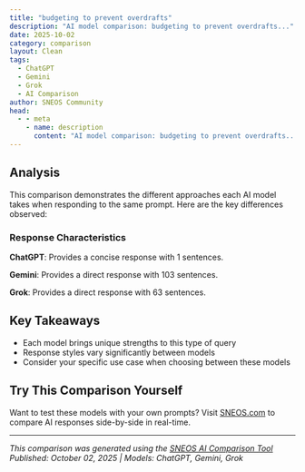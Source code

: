 ```yaml
---
title: "budgeting to prevent overdrafts"
description: "AI model comparison: budgeting to prevent overdrafts..."
date: 2025-10-02
category: comparison
layout: Clean
tags:
  - ChatGPT
  - Gemini
  - Grok
  - AI Comparison
author: SNEOS Community
head:
  - - meta
    - name: description
      content: "AI model comparison: budgeting to prevent overdrafts..."
---
```


<ChatComparison
  title="budgeting to prevent overdrafts"
  prompt="budgeting to prevent overdrafts"
  :responses='{"ChatGPT": "Creating a budget to prevent overdrafts is a crucial step in managing your finances effectively. Here’s a step-by-step guide to help you budget wisely and maintain a healthy bank balance:\n\n### 1. **Understand Your Income**\n - **Calculate Total Income**: Include all sources such as salary, side jobs, bonuses, and any passive income.\n - **Net Income**: Focus on your net income (after taxes) since this is the amount you can use for budgeting.\n\n### 2. **Track Your Expenses**\n - **Fixed Expenses**: Identify and list all fixed monthly expenses (rent/mortgage, utilities, loan payments, insurance).\n - **Variable Expenses**: Track variable expenses like groceries, transportation, entertainment, and dining out. Monitor these for at least a month to get an accurate picture.\n - **Periodic Expenses**: Don’t forget about periodic expenses (annual subscriptions, car maintenance) and consider dividing these amounts by 12 to account for them monthly.\n\n### 3. **Create Your Budget**\n - Use the information from your income and expenses to create a budget.\n - **Zero-Based Budgeting**: Ensure that your total income minus total expenses equals zero; every dollar should have a purpose.\n - **50/30/20 Rule**: A popular guideline where 50% of your income goes to needs, 30% to wants, and 20% to savings and debt repayment.\n\n### 4. **Set Up an Emergency Fund**\n - Aim to save 3-6 months&#x27; worth of expenses in a separate savings account to cover unexpected costs.\n\n### 5. **Regularly Monitor Your Spending**\n - Use budgeting apps or spreadsheets to keep track of your expenses regularly.\n - Adjust your spending habits based on your budget to ensure you stay on track.\n\n### 6. **Plan for Irregular Expenses**\n - Make a list of irregular expenses (e.g., holidays, gifts) and set aside a small amount each month to prepare for them.\n\n### 7. **Avoid Impulse Purchases**\n - Hold off on non-essential purchases for a day or two to determine if you still want to buy them.\n\n### 8. **Choose Overdraft Protection Options Wisely**\n - Speak with your bank about overdraft protection options. Some may link your checking account to a savings account or credit card as a backup.\n\n### 9. **Review and Adjust Your Budget Frequently**\n - Review your budget monthly or quarterly to ensure it is still working for you. Adjust categories as necessary based on actual spending.\n\n### 10. **Use Alerts and Notifications**\n - Set up low-balance alerts with your bank to be notified when your account falls below a certain threshold.\n\n### 11. **Stay Disciplined**\n - Implement self-control by limiting access to funds you don’t want to spend and by sticking to your budget.\n\n### Example Budget\nHere’s a simple example of a monthly budget layout:\n\n| Category | Amount ($) |\n|----------------------|-------------|\n| **Income** | |\n| Salary | 3,000 |\n| Freelance Work | 500 |\n| **Total Income** | 3,500 |\n| **Expenses** | |\n| Rent/Mortgage | 1,200 |\n| Utilities | 300 |\n| Groceries | 400 |\n| Transportation | 150 |\n| Entertainment | 200 |\n| Debt Repayment | 300 |\n| Savings | 400 |\n| **Total Expenses** | 2,950 |\n| **Remaining Balance** | 550 |\n\nBy following this structured approach and regularly assessing your financial situation, you should be able to prevent overdrafts and achieve a more stable financial future.", "Gemini": "Okay, let\u0027s talk about budgeting to prevent overdrafts! Overdraft fees are a frustrating and often expensive problem. Here\u0027s a breakdown of how to budget effectively to avoid them:\n\n**1. Understand Your Current Spending \u0026 Income:**\n\n* **Track Your Spending:** This is the *most* crucial step. You need to know where your money is going.\n * **Methods:**\n * **Banking Apps/Websites:** Most banks have excellent tools that categorize your transactions. Use these to identify spending patterns.\n * **Spreadsheets:** Create a simple spreadsheet with categories (Rent/Mortgage, Food, Transportation, Entertainment, etc.). Manually enter your transactions or import data from your bank (if available).\n * **Budgeting Apps (See List Below):** These automate the process and often provide helpful insights.\n * **Good Old Pen \u0026 Paper:** If you\u0027re tech-averse, a notebook works too! Just be consistent.\n* **Calculate Your Income:** Figure out your net income (after taxes and deductions). This is the money you actually have available to spend. If your income fluctuates, use an average over the past few months.\n\n**2. Create Your Budget (The Core of Prevention):**\n\n* **The Basic Framework:**\n * **Income:** Start with your net income.\n * **Expenses:** List all your expenses, broken down by category. Be as detailed as possible.\n * **Savings/Debt Repayment:** Allocate a portion of your income to savings (emergency fund, future goals) and debt repayment (credit cards, loans). This is important even if it\u0027s a small amount initially.\n * **The Goal:** Income - Expenses - Savings/Debt = Zero (or a positive number). The idea is to allocate every dollar.\n\n* **Types of Budgets:**\n * **50/30/20 Rule:**\n * 50% Needs: Essential expenses like rent/mortgage, utilities, groceries, transportation, minimum debt payments.\n * 30% Wants: Non-essential expenses like dining out, entertainment, hobbies, subscriptions.\n * 20% Savings/Debt Repayment: Investing, emergency fund, paying down debt faster.\n * **Zero-Based Budgeting:** Allocate every dollar of income to a specific category. If you have money left over, assign it to savings, debt, or a \u0022fun money\u0022 category.\n * **Envelope Budgeting (Cash-Based):** Withdraw cash for specific categories (e.g., groceries, entertainment) and put it in envelopes. Once the envelope is empty, you can\u0027t spend any more in that category. This is great for controlling impulsive spending.\n\n**3. Identify Areas for Cuts \u0026 Adjustments:**\n\n* **Analyze Your Spending:** Look at your tracked spending and identify areas where you can cut back. Be honest with yourself.\n* **Prioritize Needs vs. Wants:** Can you reduce your \u0022wants\u0022 to free up more money?\n* **Negotiate Bills:** Call your service providers (internet, phone, insurance) and see if you can negotiate lower rates.\n* **Cut Subscriptions:** Review all your subscriptions and cancel the ones you don\u0027t use or need.\n* **Look for Alternatives:** Can you find cheaper alternatives for your expenses? (e.g., generic brands, public transportation, free entertainment).\n* **Meal Planning:** Planning your meals ahead of time can save you money on groceries and reduce the temptation to eat out.\n\n**4. Buffer Your Account:**\n\n* **Emergency Fund:** The ultimate protection against overdrafts is an emergency fund. Start small and gradually build it up to cover 3-6 months of living expenses. This will help you handle unexpected expenses without resorting to overdrafts or debt.\n* **Buffer in Your Checking Account:** Try to keep a small cushion in your checking account (e.g., $100-$200). This will provide a safety net for unexpected expenses or timing issues with payments.\n* **Link to Savings Account:** Many banks allow you to link your checking account to a savings account. If you overdraft, the bank will automatically transfer funds from your savings account to cover the overdraft (often for a lower fee than a standard overdraft fee, or even free).\n\n**5. Monitor Your Accounts Regularly \u0026 Adjust Your Budget:**\n\n* **Check Your Balance Daily:** Make it a habit to check your account balance daily, especially before making a purchase.\n* **Review Your Budget Monthly:** At the end of each month, review your budget and see how you did. Did you stick to your spending limits? Did you overspend in any areas? Make adjustments as needed for the next month.\n* **Be Flexible:** Life happens! Your budget is a tool, not a rigid set of rules. Be prepared to adjust it as your circumstances change.\n\n**6. Bank-Specific Strategies:**\n\n* **Overdraft Protection Options:**\n * **Overdraft Line of Credit:** A line of credit attached to your checking account. You borrow money to cover overdrafts, and then repay the line of credit with interest.\n * **Overdraft Transfer Service:** Link your checking account to a savings account or credit card. The bank automatically transfers funds to cover overdrafts.\n * **Opt-Out of Overdraft Protection:** You can choose to have your transactions declined if you don\u0027t have sufficient funds, rather than incurring an overdraft fee. This prevents the charge at the expense of embarrasment and inconvenience.\n* **Alerts:** Set up low-balance alerts and transaction alerts to stay informed about your account activity.\n* **Know Your Bank\u0027s Policies:** Understand your bank\u0027s overdraft fees, policies, and cutoff times for deposits.\n\n**7. Technology to Help:**\n\n* **Budgeting Apps:**\n * **Mint:** Free, comprehensive budgeting tool with bill tracking and credit score monitoring.\n * **YNAB (You Need a Budget):** Popular zero-based budgeting app with a strong community. (Subscription-based)\n * **Personal Capital:** Focuses on investment tracking and net worth management, but also has budgeting features. (Free with optional paid advisor services)\n * **EveryDollar:** Dave Ramsey\u0027s budgeting app based on the zero-based budget.\n * **PocketGuard:** Simplifies budgeting by tracking your spending and showing you how much you have \u0022In My Pocket\u0022 after bills and savings.\n * **Goodbudget:** Digital envelope budgeting app.\n\n**Example Scenario:**\n\nLet\u0027s say you consistently overdraft because you forget about recurring bills.\n\n1. **Track:** Use your bank\u0027s app for a month to see exactly when and why you overdraft. You notice it\u0027s always around the 15th of the month when your car insurance payment hits.\n2. **Budget:** Create a budget that specifically includes \u0022Car Insurance\u0022 as a line item.\n3. **Buffer:** A week before the 15th, make sure you have enough money in your account to cover the car insurance payment. If not, transfer money from your savings.\n4. **Alert:** Set up an alert to remind you a few days before the payment is due.\n5. **Adjust:** If you\u0027re still struggling, consider calling your car insurance company to see if you can change your payment date to better align with your paychecks.\n\n**Key Takeaways:**\n\n* **Consistency is Key:** Budgeting is not a one-time event. It\u0027s an ongoing process.\n* **Be Patient:** It takes time to develop good budgeting habits. Don\u0027t get discouraged if you slip up occasionally.\n* **Find a System That Works for You:** There\u0027s no one-size-fits-all approach to budgeting. Experiment with different methods and find one that suits your personality and lifestyle.\n* **Don\u0027t Be Afraid to Ask for Help:** If you\u0027re struggling to manage your finances, consider seeking help from a financial advisor or credit counselor.\n\nBy following these steps, you can create a budget that helps you prevent overdrafts and achieve your financial goals. Good luck!\n", "Grok": "Creating a budget to prevent overdrafts is an effective way to manage your finances and avoid costly fees. Overdrafts occur when you spend more money than you have in your bank account, and banks often charge fees for covering the shortfall. Here\u2019s a step-by-step guide to budgeting and preventing overdrafts:\n\n---\n\n### **1. Assess Your Income and Expenses**\n- **Track Your Income**: Calculate your total monthly income after taxes. Include all sources, such as salary, freelance work, or side hustles.\n- **List Your Expenses**: Write down all your monthly expenses, including:\n - Fixed expenses (rent/mortgage, utilities, subscriptions, loan payments)\n - Variable expenses (groceries, transportation, entertainment)\n - Irregular expenses (car repairs, gifts, annual fees)\n\nUse a budgeting app, spreadsheet, or pen and paper to get a clear picture.\n\n---\n\n### **2. Use a Budgeting Method**\nChoose a budgeting strategy that works for you to allocate your money and avoid overspending. Popular methods include:\n- **50/30/20 Rule**:\n - 50% of income for necessities (housing, food, bills)\n - 30% for wants (entertainment, dining out)\n - 20% for savings or debt repayment\n- **Zero-Based Budget**:\n - Assign every dollar of your income to a specific category, so your income minus expenses equals zero.\n- **Envelope System**:\n - Allocate cash for specific categories (e.g., groceries, fun) and stop spending once the envelope is empty.\n\n---\n\n### **3. Build an Emergency Buffer**\n- **Set Up a Small Emergency Fund**: Aim to save at least $500\u2013$1,000 for unexpected expenses. This prevents dipping into your checking account for emergencies, reducing the risk of overdrafts.\n- **Keep a Cushion in Your Checking Account**: Maintain a small buffer (e.g., $100\u2013$200) in your checking account that you don\u2019t touch. This acts as a safety net if you miscalculate or have delayed transactions.\n\n---\n\n### **4. Monitor Your Spending**\n- **Track Transactions in Real Time**: Use your bank\u2019s mobile app or a budgeting app (like Mint, YNAB, or PocketGuard) to monitor your account balance and spending habits daily.\n- **Avoid Relying on \u201CPending\u201D Balances**: Remember that some transactions (like checks or pre-authorizations) may take days to clear, so don\u2019t assume your available balance is final.\n- **Review Weekly**: Set aside time each week to review your budget and account activity to catch any discrepancies early.\n\n---\n\n### **5. Set Up Alerts and Automations**\n- **Enable Low Balance Alerts**: Most banks offer text or email notifications when your account balance falls below a certain threshold. Set this up to avoid accidental overspending.\n- **Automate Bill Payments**: Schedule automatic payments for recurring bills to ensure they\u2019re paid on time and reduce the risk of forgetting a due date.\n- **Link a Savings Account for Overdraft Protection**: Many banks allow you to link a savings account to cover overdrafts automatically. Transfers are often free or cheaper than overdraft fees (though some banks charge for this service).\n\n---\n\n### **6. Cut Unnecessary Spending**\n- **Identify Overspending Areas**: Look at your past bank statements to spot where you\u2019re spending too much (e.g., dining out, impulse purchases).\n- **Reduce Discretionary Spending**: Limit non-essential expenses, especially if your budget is tight. Redirect that money toward savings or your emergency fund.\n\n---\n\n### **7. Plan for Irregular Expenses**\n- **Create Sinking Funds**: Set aside money each month for irregular or seasonal expenses (e.g., holidays, car maintenance). This prevents surprises that could lead to overdrafts.\n- **Anticipate Paycheck Delays**: If your income is inconsistent, plan for worst-case scenarios by keeping extra funds accessible or delaying non-essential purchases.\n\n---\n\n### **8. Understand Your Bank\u2019s Overdraft Policies**\n- **Know the Fees**: Check your bank\u2019s overdraft fee structure. Fees can range from $30\u2013$35 per overdraft, and some banks charge daily fees if the account remains negative.\n- **Opt Out of Overdraft Coverage**: If you don\u2019t want your bank to cover transactions when funds are low (and charge a fee), opt out of overdraft protection. Transactions will be declined instead, saving you from fees (though this could be inconvenient).\n- **Look for Overdraft-Friendly Banks**: Some banks or credit unions offer no-fee overdraft protection or grace periods to bring your account positive.\n\n---\n\n### **9. Adjust Your Budget Monthly**\n- **Review and Revise**: Life changes, and so should your budget. Adjust for new expenses, income changes, or financial goals each month.\n- **Account for Seasonal Changes**: Allocate more for utilities in winter or holiday spending in December to avoid unexpected shortfalls.\n\n---\n\n### **10. Build Financial Discipline**\n- **Delay Gratification**: Avoid impulse purchases by waiting 24\u201348 hours before buying non-essential items.\n- **Use Cash or Debit**: Limit credit card use if you struggle with overspending, as it can lead to debt and make budgeting harder.\n- **Stick to Your Plan**: Consistently follow your budget to build habits that prevent overdrafts over time.\n\n---\n\n### **Quick Tips to Avoid Overdrafts**\n- Always check your balance before making a purchase.\n- Keep a small notebook or app to log spending if you don\u2019t trust auto-tracking.\n- Avoid scheduling multiple large payments close together if your income arrives later.\n- If you do overdraw, deposit funds immediately to minimize fees or contact your bank\u2014some offer fee waivers for first-time mistakes.\n\n---\n\nBy creating and sticking to a budget, monitoring your accounts, and preparing for unexpected expenses, you can significantly reduce the risk of overdrafts and maintain control over your finances. If you\u2019re new to budgeting, start small, be patient with yourself, and adjust as needed. Got specific questions or a unique situation? Let me know!"}' 
  published-date="12:40"
/>

## Analysis

This comparison demonstrates the different approaches each AI model takes when responding to the same prompt. Here are the key differences observed:

### Response Characteristics

**ChatGPT**: Provides a concise response with 1 sentences. 

**Gemini**: Provides a direct response with 103 sentences. 

**Grok**: Provides a direct response with 63 sentences. 

## Key Takeaways

- Each model brings unique strengths to this type of query
- Response styles vary significantly between models
- Consider your specific use case when choosing between these models

## Try This Comparison Yourself

Want to test these models with your own prompts? Visit [SNEOS.com](https://sneos.com) to compare AI responses side-by-side in real-time.

---

*This comparison was generated using the [SNEOS AI Comparison Tool](https://sneos.com)*
*Published: October 02, 2025 | Models: ChatGPT, Gemini, Grok*
